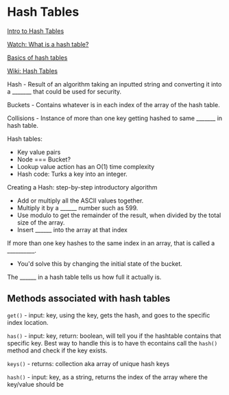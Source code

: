 # Hash Tables

[Intro to Hash Tables](https://codefellows.github.io/common_curriculum/data_structures_and_algorithms/Code_401/class-30/resources/Hashtables.html)

[Watch: What is a hash table?](https://www.youtube.com/watch?v=MfhjkfocRR0)

[Basics of hash tables](https://www.hackerearth.com/practice/data-structures/hash-tables/basics-of-hash-tables/tutorial/)

[Wiki: Hash Tables](https://en.wikipedia.org/wiki/Hash_table)

Hash - Result of an algorithm taking an inputted string and converting it into a _______ that could be used for security.

Buckets - Contains whatever is in each index of the array of the hash table.

Collisions - Instance of more than one key getting hashed to same _______ in hash table.

Hash tables:

  - Key value pairs
  - Node === Bucket?
  - Lookup value action has an O(1) time complexity
  - Hash code: Turks a key into an integer.

Creating a Hash: step-by-step introductory algorithm

- Add or multiply all the ASCII values together.
- Multiply it by a ______ number such as 599.
- Use modulo to get the remainder of the result, when divided by the total size of the array.
- Insert ______ into the array at that index

If more than one key hashes to the same index in an array, that is called a __________.

  - You'd solve this by changing the initial state of the bucket.

The ______ in a hash table tells us how full it actually is.

## Methods associated with hash tables

```get()``` - input: key, using the key, gets the hash, and goes to the specific index location.

```has()``` - input: key, return: boolean, will tell you if the hashtable contains that specific key. Best way to handle this is to have th econtains call the ```hash()``` method and check if the key exists.

```keys()``` - returns: collection aka array of unique hash keys

```hash()``` - input: key, as a string, returns the index of the array where the key/value should be